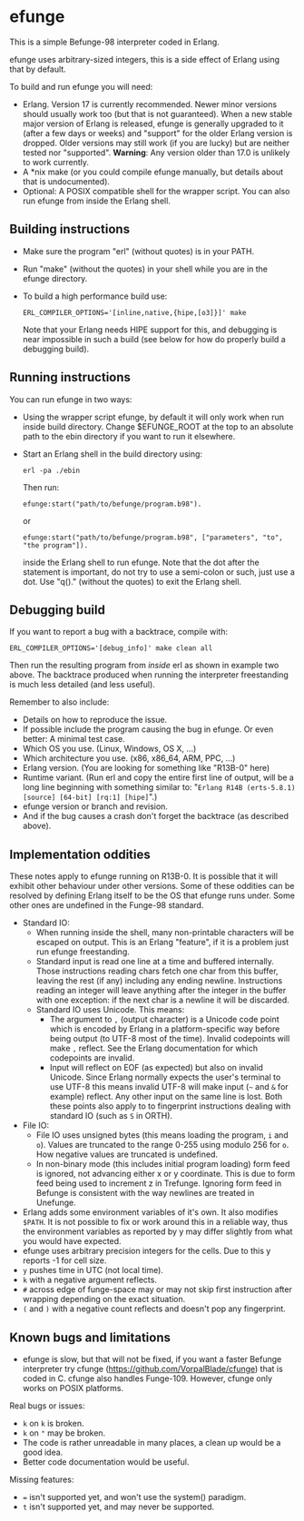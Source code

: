 # efunge
This is a simple Befunge-98 interpreter coded in Erlang.

efunge uses arbitrary-sized integers, this is a side effect of Erlang using that
by default.

To build and run efunge you will need:

* Erlang. Version 17 is currently recommended. Newer minor versions should
  usually work too (but that is not guaranteed). When a new stable major version
  of Erlang is released, efunge is generally upgraded to it (after a few days or
  weeks) and "support" for the older Erlang version is dropped. Older versions
  may still work (if you are lucky) but are neither tested nor "supported".
  **Warning**: Any version older than 17.0 is unlikely to work currently.
* A *nix make (or you could compile efunge manually, but details about that is
  undocumented).
* Optional: A POSIX compatible shell for the wrapper script. You can also run
  efunge from inside the Erlang shell.


## Building instructions

* Make sure the program "erl" (without quotes) is in your PATH.
* Run "make" (without the quotes) in your shell while you are in the efunge
  directory.
* To build a high performance build use:

      ERL_COMPILER_OPTIONS='[inline,native,{hipe,[o3]}]' make

  Note that your Erlang needs HIPE support for this, and debugging is near
  impossible in such a build (see below for how do properly build a debugging
  build).


## Running instructions

You can run efunge in two ways:
* Using the wrapper script efunge, by default it will only work when run inside
  build directory. Change $EFUNGE_ROOT at the top to an absolute path to the
  ebin directory if you want to run it elsewhere.
* Start an Erlang shell in the build directory using:

      erl -pa ./ebin

  Then run:
 
      efunge:start("path/to/befunge/program.b98").
  or
  
      efunge:start("path/to/befunge/program.b98", ["parameters", "to", "the program"]).

  inside the Erlang shell to run efunge. Note that the dot after the statement
  is important, do not try to use a semi-colon or such, just use a dot.
  Use "q()." (without the quotes) to exit the Erlang shell.


## Debugging build

If you want to report a bug with a backtrace, compile with:

    ERL_COMPILER_OPTIONS='[debug_info]' make clean all

Then run the resulting program from *inside* erl as shown in example two above.
The backtrace produced when running the interpreter freestanding is much less
detailed (and less useful).

Remember to also include:

 * Details on how to reproduce the issue.
 * If possible include the program causing the bug in efunge.
   Or even better: A minimal test case.
 * Which OS you use. (Linux, Windows, OS X, ...)
 * Which architecture you use. (x86, x86_64, ARM, PPC, ...)
 * Erlang version. (You are looking for something like "R13B-0" here)
 * Runtime variant. (Run erl and copy the entire first line of output, will be
   a long line beginning with something similar to:
   "`Erlang R14B (erts-5.8.1) [source] [64-bit] [rq:1] [hipe]`".)
 * efunge version or branch and revision.
 * And if the bug causes a crash don't forget the backtrace (as described above).


## Implementation oddities

These notes apply to efunge running on R13B-0. It is possible that it will
exhibit other behaviour under other versions. Some of these oddities can be
resolved by defining Erlang itself to be the OS that efunge runs under. Some
other ones are undefined in the Funge-98 standard.

 * Standard IO:
   - When running inside the shell, many non-printable characters will be
     escaped on output. This is an Erlang "feature", if it is a problem just run
     efunge freestanding.
   - Standard input is read one line at a time and buffered internally. Those
     instructions reading chars fetch one char from this buffer, leaving the
     rest (if any) including any ending newline. Instructions reading an integer
     will leave anything after the integer in the buffer with one exception: if
     the next char is a newline it will be discarded.
   - Standard IO uses Unicode. This means:
     * The argument to `,` (output character) is a Unicode code point which is
       encoded by Erlang in a platform-specific way before being output (to
       UTF-8 most of the time). Invalid codepoints will make `,` reflect. See
       the Erlang documentation for which codepoints are invalid.
     * Input will reflect on EOF (as expected) but also on invalid Unicode.
       Since Erlang normally expects the user's terminal to use UTF-8 this means
       invalid UTF-8 will make input (`~` and `&` for example) reflect. Any
       other input on the same line is lost.
     Both these points also apply to to fingerprint instructions dealing with
     standard IO (such as `S` in ORTH).
 * File IO:
   - File IO uses unsigned bytes (this means loading the program, `i` and `o`).
     Values are truncated to the range 0-255 using modulo 256 for `o`. How
     negative values are truncated is undefined.
   - In non-binary mode (this includes initial program loading) form feed is
     ignored, not advancing either x or y coordinate. This is due to form feed
     being used to increment z in Trefunge. Ignoring form feed in Befunge is
     consistent with the way newlines are treated in Unefunge.
 * Erlang adds some environment variables of it's own. It also modifies `$PATH`.
   It is not possible to fix or work around this in a reliable way, thus the
   environment variables as reported by y may differ slightly from what you
   would have expected.
 * efunge uses arbitrary precision integers for the cells.
   Due to this y reports -1 for cell size.
 * `y` pushes time in UTC (not local time).
 * `k` with a negative argument reflects.
 * `#` across edge of funge-space may or may not skip first instruction after
   wrapping depending on the exact situation.
 * `(` and `)` with a negative count reflects and doesn't pop any fingerprint.


## Known bugs and limitations

* efunge is slow, but that will not be fixed, if you want a faster Befunge
  interpreter try cfunge (https://github.com/VorpalBlade/cfunge) that is coded
  in C. cfunge also handles Funge-109. However, cfunge only works on POSIX
  platforms.

Real bugs or issues:
 * `k` on `k` is broken.
 * `k` on `"` may be broken.
 * The code is rather unreadable in many places, a clean up would be a good idea.
 * Better code documentation would be useful.

Missing features:
 * `=` isn't supported yet, and won't use the system() paradigm.
 * `t` isn't supported yet, and may never be supported.
